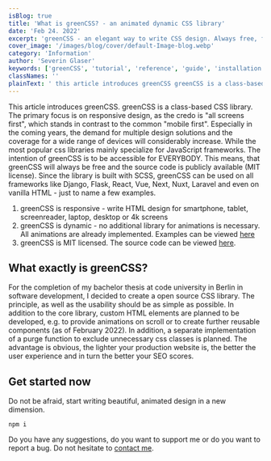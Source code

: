 ```yaml
---
isBlog: true
title: 'What is greenCSS? - an animated dynamic CSS library'
date: 'Feb 24. 2022'
excerpt: 'greenCSS - an elegant way to write CSS design. Always free, for anyone with any framework.'
cover_image: '/images/blog/cover/default-Image-blog.webp'
category: 'Information'
author: 'Severin Glaser'
keywords: ['greenCSS', 'tutorial', 'reference', 'guide', 'installation']
classNames: ''
plainText: ' this article introduces greenCSS greenCSS is a class-based css library the primary focus is on responsive design as the credo is all screens first which stands in contrast to the common mobile first especially in the coming years the demand for multiple design solutions and the coverage for a wide range of devices will considerably increase while the most popular css libraries mainly specialize for javascript frameworks the intention of greenCSS is to be accessible for everybody this means that greenCSS will always be free and the source code is publicly available mit license since the library is built with scss greenCSS can be used on all frameworks like django flask react vue next nuxt laravel and even on vanilla html - just to name a few examples 1 greenCSS is responsive - write html design for smartphone tablet screenreader laptop desktop or 4k screens 2 greenCSS is dynamic - no additional library for animations is necessary all animations are already implemented examples can be viewed here https www omen design docs animation example 3 greenCSS is mit licensed the source code can be viewed here https github com se-gl greenCSS what exactly is greenCSS? for the completion of my bachelor thesis at code university in berlin in software development i decided to create a open source css library the principle as well as the usability should be as simple as possible in addition to the core library custom html elements are planned to be developed e g to provide animations on scroll or to create further reusable components as of february 2022 in addition a separate implementation of a purge function to exclude unnecessary css classes is planned the advantage is obvious the lighter your production website is the better the user experience and in turn the better your seo scores get started now do not be afraid start writing beautiful animated design in a new dimension shell npm i do you have any suggestions do you want to support me or do you want to report a bug do not hesitate to contact me mailto info@greenCSS dev '
---
```


This article introduces greenCSS. greenCSS is a class-based CSS library. The primary focus is on responsive design, as the credo is "all screens first", which stands in contrast to the common "mobile first". Especially in the coming years, the demand for multiple design solutions and the coverage for a wide range of devices will considerably increase. While the most popular css libraries mainly specialize for JavaScript frameworks. The intention of greenCSS is to be accessible for EVERYBODY. This means, that greenCSS will always be free and the source code is publicly available (MIT license). Since the library is built with SCSS, greenCSS can be used on all frameworks like Django, Flask, React, Vue, Next, Nuxt, Laravel and even on vanilla HTML - just to name a few examples.

1.  greenCSS is responsive - write HTML design for smartphone, tablet, screenreader, laptop, desktop or 4k screens
2.  greenCSS is dynamic - no additional library for animations is necessary. All animations are already implemented. Examples can be viewed [here](https://www.greencss.dev/examples/animation)
3.  greenCSS is MIT licensed. The source code can be viewed [here](https://github.com/Se-Gl/greenCSS).

## What exactly is greenCSS?

For the completion of my bachelor thesis at code university in Berlin in software development, I decided to create a open source CSS library. The principle, as well as the usability should be as simple as possible. In addition to the core library, custom HTML elements are planned to be developed, e.g. to provide animations on scroll or to create further reusable components (as of February 2022). In addition, a separate implementation of a purge function to exclude unnecessary css classes is planned. The advantage is obvious, the lighter your production website is, the better the user experience and in turn the better your SEO scores.

## Get started now

Do not be afraid, start writing beautiful, animated design in a new dimension.

```shell
npm i
```

Do you have any suggestions, do you want to support me or do you want to report a bug. Do not hesitate to [contact me](mailto:info@greenCSS.dev).
